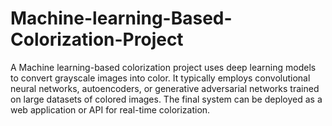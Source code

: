 # Machine-learning-Based-Colorization-Project
A Machine learning-based colorization project uses deep learning models to convert grayscale images into color. It typically employs convolutional neural networks, autoencoders, or generative adversarial networks trained on large datasets of colored images. The final system can be deployed as a web application or API for real-time colorization.

